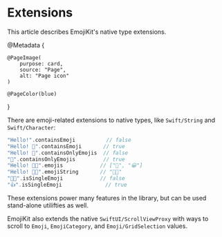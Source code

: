 # Extensions

This article describes EmojiKit's native type extensions.

@Metadata {
    
    @PageImage(
        purpose: card,
        source: "Page",
        alt: "Page icon"
    )
    
    @PageColor(blue)
}

There are emoji-related extensions to native types, like ``Swift/String`` and ``Swift/Character``:

```swift
"Hello!".containsEmoji          // false
"Hello! 👋".containsEmoji       // true
"Hello! 👋".containsOnlyEmojis  // false
"👋".containsOnlyEmojis         // true
"Hello! 👋😀".emojis            // ["👋", "😀"]
"Hello! 👋😀".emojiString       // "👋😀"
"🫸🫷".isSingleEmoji            // false
"👍".isSingleEmoji              // true
```

These extensions power many features in the library, but can be used stand-alone utilifties as well.

EmojiKit also extends the native ``SwiftUI/ScrollViewProxy`` with ways to scroll to ``Emoji``, ``EmojiCategory``, and ``Emoji/GridSelection`` values.



[GitHub]: https://github.com/Kankoda/EmojiKit
[Website]: https://kankoda.com/emojikit
